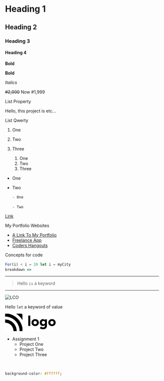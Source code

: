 # Heading 1

## Heading 2

### Heading 3

#### Heading 4

**Bold**

**Bold**

_Italics_

~~#2,000~~ Now #1,999

List Property

Hello, this project is etc...

List Qwerty

1. One

2. Two

3. Three

   1. One
   1. Two
   1. Three

- One

- Two

      - One

      - Two

[Link](https://google.com "Google")

My Portfolio Websites

- [A Link To My Portfolio](web.learncoderonline.in)
- [Freelance App](https://ineuron.ai)
- [Coders Hangouts](https://codingninjas.com)

Concepts for code

```javascript
For(i) < i = 20 let i = myCity
breakdown =>

```

---

> Hello `is` a keyword

---

![LCO](https://learncodeonline.in/mascot.png)

Hello `let` a keyword of value


![LCO](./img/Logo.png)

- Assignment 1
  - Project One
  - Project Two
  - Project Three

<!-- for space try <br>-->
<br>

```css
background-color: #ffffff;
```
